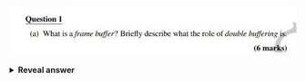 ## <img src="../../../../../media/paste-6e3143475b32c615aa197c6ddd478fdf1c23a179.jpg">
<details>
<summary><b>Reveal answer</b></summary>
<img src="../../../../../media/paste-c1da2395ddcfca18597e532c635d265bd17b5679.jpg">
</details>

